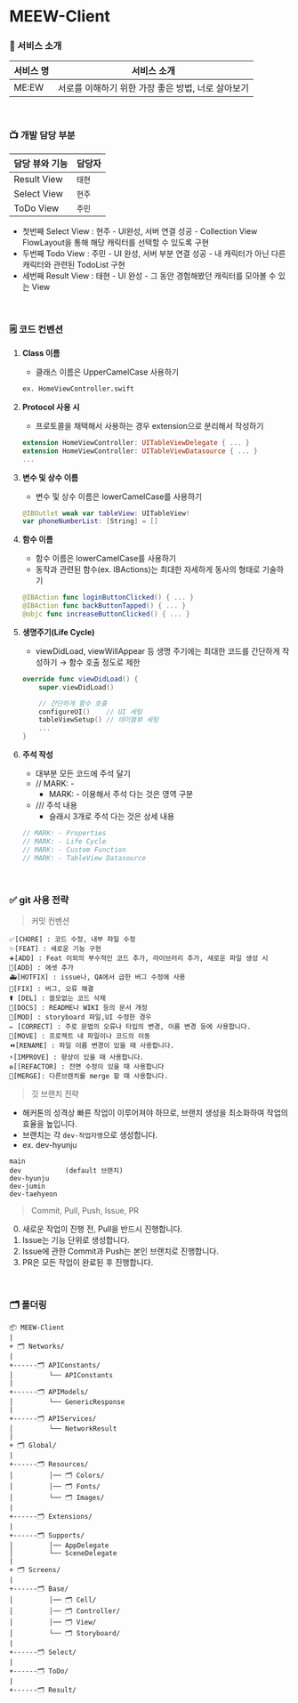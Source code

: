 # MEEW-Client

### 🎁 서비스 소개 
|서비스 명|서비스 소개|
|--|--|
|ME:EW|서로를 이해하기 위한 가장 좋은 방법, 너로 살아보기|

<br />

### 📺 개발 담당 부분
|담당 뷰와 기능|담당자|
|--|--|
|Result View|`태현`|
|Select View|`현주`|
|ToDo View|`주민`|


- 첫번째 Select View : 현주 - UI완성, 서버 연결 성공 - Collection View FlowLayout을 통해 해당 캐릭터를 선택할 수 있도록 구현
- 두번째 Todo View : 주민 - UI 완성, 서버 부분 연결 성공 - 내 캐릭터가 아닌 다른 캐릭터와 관련된 TodoList 구현
- 세번째 Result View : 태현 - UI 완성 - 그 동안 경험해봤던 캐릭터를 모아볼 수 있는 View

<br />

### 🗒 코드 컨벤션

1. **Class 이름**
    - 클래스 이름은 UpperCamelCase 사용하기
    
    ```python
    ex. HomeViewController.swift
    ```
    
2. **Protocol 사용 시**
    - 프로토콜을 채택해서 사용하는 경우 extension으로 분리해서 작성하기
    
    ```swift
    extension HomeViewController: UITableViewDelegate { ... }
    extension HomeViewController: UITableViewDatasource { ... }
    ...
    ```

3. **변수 및 상수 이름**
    - 변수 및 상수 이름은 lowerCamelCase를 사용하기
    
    ```swift
    @IBOutlet weak var tableView: UITableView!
    var phoneNumberList: [String] = []
    ```
    
4. **함수 이름** 
    - 함수 이름은 lowerCamelCase를 사용하기
    - 동작과 관련된 함수(ex. IBActions)는 최대한 자세하게 동사의 형태로 기술하기
    
    ```swift
    @IBAction func loginButtonClicked() { ... }
    @IBAction func backButtonTapped() { ... }
    @objc func increaseButtonClicked() { ... }
    ```
    
5. **생명주기(Life Cycle)**
    - viewDidLoad, viewWillAppear 등 생명 주기에는 최대한 코드를 간단하게 작성하기 → 함수 호출 정도로 제한
    
    ```swift
    override func viewDidLoad() {
    	super.viewDidLoad()
    
    	// 간단하게 함수 호출
    	configureUI()    // UI 세팅
    	tableViewSetup() // 테이블뷰 세팅
    	...
    }
    ```
    
6. **주석 작성**
    - 대부분 모든 코드에 주석 달기
    - // MARK: -
        - MARK: - 이용해서 주석 다는 것은 영역 구분
    - /// 주석 내용
        - 슬래시 3개로 주석 다는 것은 상세 내용
    
    ```swift
    // MARK: - Properties
    // MARK: - Life Cycle
    // MARK: - Custom Function
    // MARK: - TableView Datasource
    ```


<br />

### ✅ git 사용 전략
> 커밋 컨벤션
```
✅[CHORE] : 코드 수정, 내부 파일 수정
✨[FEAT] : 새로운 기능 구현
➕[ADD] : Feat 이외의 부수적인 코드 추가, 라이브러리 추가, 새로운 파일 생성 시
🍱[ADD] : 에셋 추가
🚑️[HOTFIX] : issue나, QA에서 급한 버그 수정에 사용
🔨[FIX] : 버그, 오류 해결
⚰️ [DEL] : 쓸모없는 코드 삭제
📝[DOCS] : README나 WIKI 등의 문서 개정
💄[MOD] : storyboard 파일,UI 수정한 경우
✏️ [CORRECT] : 주로 문법의 오류나 타입의 변경, 이름 변경 등에 사용합니다.
🚚[MOVE] : 프로젝트 내 파일이나 코드의 이동
⏪️[RENAME] : 파일 이름 변경이 있을 때 사용합니다.
⚡️[IMPROVE] : 향상이 있을 때 사용합니다.
♻️[[REFACTOR] : 전면 수정이 있을 때 사용합니다
🔀[MERGE]: 다른브렌치를 merge 할 때 사용합니다.
```

> 깃 브랜치 전략

- 해커톤의 성격상 빠른 작업이 이루어져야 하므로, 브랜치 생성을 최소화하여 작업의 효율을 높입니다.
- 브랜치는 각 `dev-작업자명`으로 생성합니다.
- ex. dev-hyunju
```
main
dev           (default 브랜치)
dev-hyunju
dev-jumin
dev-taehyeon
```

> Commit, Pull, Push, Issue, PR

0. 새로운 작업이 진행 전, Pull을 반드시 진행합니다.
1. Issue는 기능 단위로 생성합니다.
2. Issue에 관한 Commit과 Push는 본인 브랜치로 진행합니다.
3. PR은 모든 작업이 완료된 후 진행합니다.

<br />

### 🗂 폴더링

```
📦 MEEW-Client
|
+ 🗂 Networks/
|
+------🗂 APIConstants/
│         └── APIConstants
|
+------🗂 APIModels/
│         └── GenericResponse
|
+------🗂 APIServices/
│         └── NetworkResult
|
+ 🗂 Global/
|
+------🗂 Resources/
│         │── 🗂 Colors/
│         │── 🗂 Fonts/
│         └── 🗂 Images/
|
+------🗂 Extensions/
|
+------🗂 Supports/
│         │── AppDelegate
│         └── SceneDelegate
|
+ 🗂 Screens/
|
+------🗂 Base/
│         │── 🗂 Cell/
│         │── 🗂 Controller/
│         │── 🗂 View/
│         └── 🗂 Storyboard/
|
+------🗂 Select/
|
+------🗂 ToDo/
|
+------🗂 Result/
```



